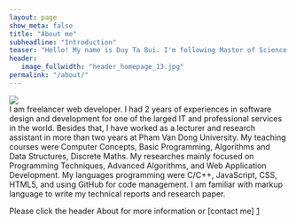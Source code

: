 ```yaml
---
layout: page
show_meta: false
title: "About me"
subheadline: "Introduction"
teaser: "Hello! My name is Duy Ta Bui. I'm following Master of Science in Informatics at Université Joseph Fourier (USF)"
header:
   image_fullwidth: "header_homepage_13.jpg"
permalink: "/about/"
---
```

<div class="row">
  <div>
    <div class="small-12 columns">
      <img src="http://placehold.it/470x264/6b6351/e1dcd7&amp;text=Width+470+Pixel">
  </div>
      I am freelancer web developer. I had 2 years of experiences in software design and development for one of the larged IT and professional services in the world. Besides that, I have worked as a lecturer and research assistant in more than two years at Pham Van Dong University. My teaching courses were Computer Concepts, Basic Programming, Algorithms and Data Structures, Discrete Maths. My researches mainly focused on Programming Techniques, Advanced Algorithms, and Web Application Development. My languages programming were C/C++, JavaScript, CSS, HTML5, and using GitHub for code management. I am familiar with markup language to write my technical reports and research paper.

  </div>
</div>


Please click the header About for more information or [contact me] [1]

 [1]: https://duybuivn.github.io/contact/
